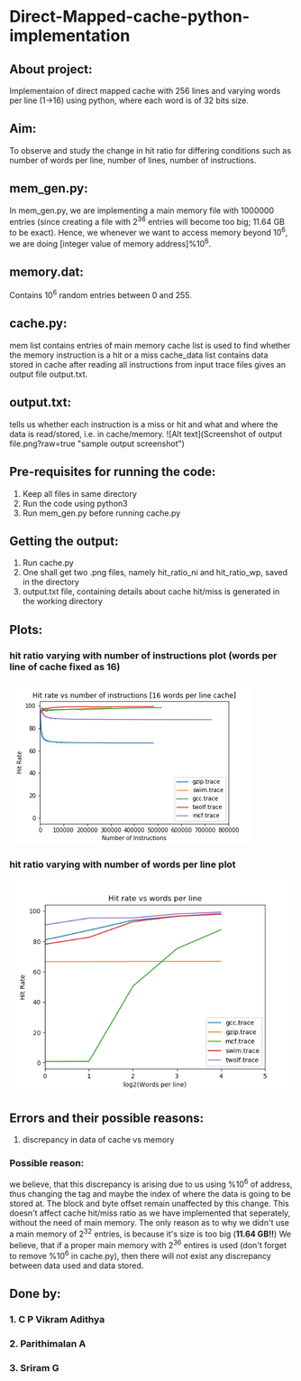 # Direct-Mapped-cache-python-implementation

## About project:
Implementaion of direct mapped cache with 256 lines and varying words per line (1->16) using python, where each word is of 32 bits size.

## Aim:
To observe and study the change in hit ratio for differing conditions such as number of words per line, number of lines, number of instructions.

## mem_gen.py:
In mem_gen.py, we are implementing a main memory file with 1000000 entries (since creating a file with 2<sup>36</sup> entries will become too big; 11.64 GB to be exact).
Hence, we whenever we want to access memory beyond 10<sup>6</sup>, we are doing [integer value of memory address]%10<sup>6</sup>.

## memory.dat:
Contains 10<sup>6</sup> random entries between 0 and 255.

## cache.py:
mem list contains entries of main memory
cache list is used to find whether the memory instruction is a hit or a miss
cache_data list contains data stored in cache
after reading all instructions from input trace files gives an output file output.txt.

## output.txt:
tells us whether each instruction is a miss or hit and what and where the data is read/stored, i.e. in cache/memory.
![Alt text](Screenshot of output file.png?raw=true "sample output screenshot")

## Pre-requisites for running the code:
1. Keep all files in same directory
2. Run the code using python3
3. Run mem_gen.py before running cache.py

## Getting the output:
1. Run cache.py
2. One shall get two .png files, namely hit_ratio_ni and hit_ratio_wp, saved in the directory
3. output.txt file, containing details about cache hit/miss is generated in the working directory

## Plots:

### hit ratio varying with number of instructions plot (words per line of cache fixed as 16)
![Alt text](hit_ratio_ni.png?raw=true "hit ratio varying with number of instructions")

### hit ratio varying with number of words per line plot
![Alt text](hit_ratio_wp.png?raw=true "hit ratio varying with change in number of words per line")

## Errors and their possible reasons:
1. discrepancy in data of cache vs memory
### Possible reason:
we believe, that this discrepancy is arising due to us using %10<sup>6</sup> of address, thus changing the tag and maybe the index of where the data is going to be stored at. The block and byte offset remain unaffected by this change.
This doesn't affect cache hit/miss ratio as we have implemented that seperately, without the need of main memory.
The only reason as to why we didn't use a main memory of 2<sup>32</sup> entries, is because it's size is too big (**11.64 GB!!**)
We believe, that if a proper main memory with 2<sup>36</sup> entires is used (don't forget to remove %10<sup>6</sup> in cache.py), then there will not exist any discrepancy between data used and data stored.

## Done by:
### 1. C P Vikram Adithya
### 2. Parithimalan A
### 3. Sriram G
